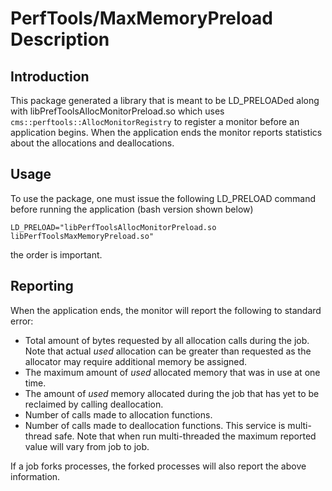 # PerfTools/MaxMemoryPreload Description

## Introduction

This package generated a library that is meant to be LD_PRELOADed along with libPrefToolsAllocMonitorPreload.so which
uses `cms::perftools::AllocMonitorRegistry` to register a monitor before an application begins. When the application
ends the monitor reports statistics about the allocations and deallocations.

## Usage

To use the package, one must issue the following LD_PRELOAD command before running the application (bash version
shown below)
```
LD_PRELOAD="libPerfToolsAllocMonitorPreload.so libPerfToolsMaxMemoryPreload.so"
```

the order is important.

## Reporting
When the application ends, the monitor will report the following to standard error:

- Total amount of bytes requested by all allocation calls during the job. Note that actual _used_ allocation can be greater than requested as the allocator may require additional memory be assigned.
- The maximum amount of _used_ allocated memory that was in use at one time.
- The amount of _used_ memory allocated during the job that has yet to be reclaimed by calling deallocation.
- Number of calls made to allocation functions.
- Number of calls made to deallocation functions.
This service is multi-thread safe. Note that when run multi-threaded the maximum reported value will vary from job to job.

If a job forks processes, the forked processes will also report the above information.
